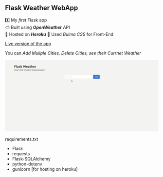 ## Flask Weather WebApp

1️⃣ My _first_ Flask app  
⛅ Built using **_OpenWeather_** API    
🚀 Hosted on **_Heroku_**
🔆 Used _Bulma CSS_ for Front-End

[Live version of the app](https://flask-weather-web-app.herokuapp.com)

You can _Add Muliple Cities, Delete Cities, see their Currnet Weather_

![HomePage](weather.gif)

requirements.txt    
* Flask
* requests
* Flask-SQLAlchemy
* python-dotenv
* gunicorn [for hosting on heroku]
